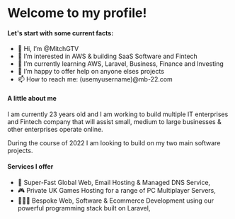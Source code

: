 # Welcome to my profile!

#### Let's start with some current facts: 
- 👋 Hi, I’m @MitchGTV
- 👀 I’m interested in AWS & building SaaS Software and Fintech
- 🌱 I’m currently learning AWS, Laravel, Business, Finance and Investing
- 💞️ I’m happy to offer help on anyone elses projects
- 📫 How to reach me: (usemyusername)@mb-22.com

#### A little about me 
I am currently 23 years old and I am working to build multiple IT enterprises and Fintech company that will assist small, medium to large businesses & other enterprises operate online. 

During the course of 2022 I am looking to build on my two main software projects. 

#### Services I offer
- 🚀 Super-Fast Global Web, Email Hosting & Managed DNS Service,
- 🎮 Private UK Games Hosting for a range of PC Multiplayer Servers,
- 👨🏼‍💻 Bespoke Web, Software & Ecommerce Development using our powerful programming stack built on Laravel,

<!---
MitchGTV/MitchGTV is a ✨ special ✨ repository because its `README.md` (this file) appears on your GitHub profile.
You can click the Preview link to take a look at your changes.
--->
